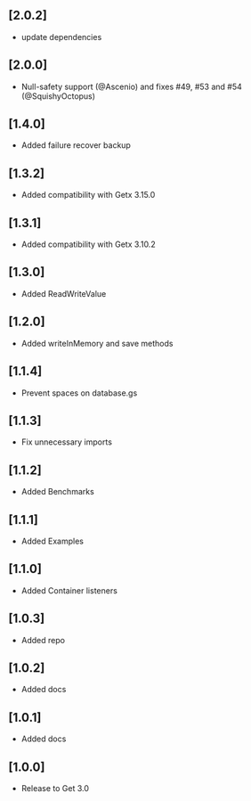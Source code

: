 ## [2.0.2] 
- update dependencies

## [2.0.0] 
- Null-safety support (@Ascenio) and fixes #49, #53 and #54 (@SquishyOctopus)

## [1.4.0] 
- Added failure recover backup

## [1.3.2] 
- Added compatibility with Getx 3.15.0

## [1.3.1] 
- Added compatibility with Getx 3.10.2

## [1.3.0] 
- Added ReadWriteValue

## [1.2.0] 
- Added writeInMemory and save methods

## [1.1.4] 
- Prevent spaces on database.gs

## [1.1.3] 
- Fix unnecessary imports

## [1.1.2] 
- Added Benchmarks

## [1.1.1] 
- Added Examples

## [1.1.0] 
- Added Container listeners

## [1.0.3] 
- Added repo

## [1.0.2] 
- Added docs

## [1.0.1] 
- Added docs

## [1.0.0] 
- Release to Get 3.0
